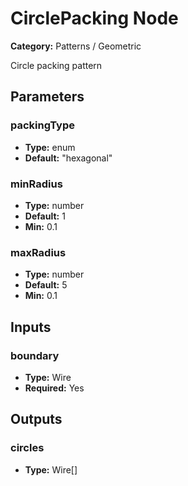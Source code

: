 
# CirclePacking Node

**Category:** Patterns / Geometric

Circle packing pattern

## Parameters


### packingType
- **Type:** enum
- **Default:** "hexagonal"





### minRadius
- **Type:** number
- **Default:** 1
- **Min:** 0.1




### maxRadius
- **Type:** number
- **Default:** 5
- **Min:** 0.1




## Inputs


### boundary
- **Type:** Wire
- **Required:** Yes



## Outputs


### circles
- **Type:** Wire[]




